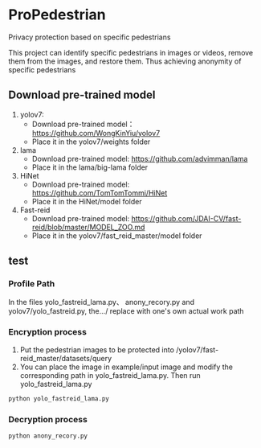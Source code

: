# ProPedestrian

Privacy protection based on specific pedestrians

This project can identify specific pedestrians in images or videos, remove them from the images, and restore them. Thus achieving anonymity of specific pedestrians

## Download pre-trained model

1. yolov7:
   - Download pre-trained model：https://github.com/WongKinYiu/yolov7
   - Place it in the yolov7/weights folder
2. lama
   - Download pre-trained model: https://github.com/advimman/lama
   - Place it in the lama/big-lama folder
3. HiNet
   - Download pre-trained model: https://github.com/TomTomTommi/HiNet
   - Place it in the HiNet/model folder
4. Fast-reid
   - Download pre-trained model: https://github.com/JDAI-CV/fast-reid/blob/master/MODEL_ZOO.md
   - Place it in the yolov7/fast_reid_master/model folder

## test

### Profile Path

In the files yolo_fastreid_lama.py、 anony_recory.py and yolov7/yolo_fastreid.py, the.../ replace with one's own actual work path

### Encryption process

1. Put the pedestrian images to be protected into /yolov7/fast-reid_master/datasets/query
2. You can place the image in example/input image and modify the corresponding path in yolo_fastreid_lama.py. Then run yolo_fastreid_lama.py

```python
python yolo_fastreid_lama.py
```

### Decryption process

```python
python anony_recory.py
```



